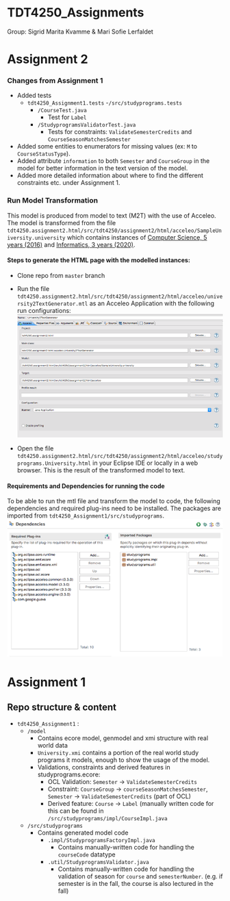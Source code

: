 # TDT4250_Assignments

Group: Sigrid Marita Kvamme & Mari Sofie Lerfaldet 

# Assignment 2
### Changes from Assignment 1
- Added tests 
  - ```tdt4250_Assignment1.tests```
    -```/src/studyprograms.tests```
      - ```/CourseTest.java```
        - Test for ```Label```
      - ```/StudyprogramsValidatorTest.java```
        - Tests for constraints: ```ValidateSemesterCredits``` and ```CourseSeasonMatchesSemester```
- Added some entities to enumerators for missing values (ex: ```M``` to ```CourseStatusType```). 
- Added attribute ```information``` to both ```Semester``` and ```CourseGroup``` in the model for better information in the text version of the model. 
- Added more detailed information about where to find the different constraints etc. under Assignment 1. 

### Run Model Transformation 
This model is produced from model to text (M2T) with the use of Acceleo. The model is transformed from the file ```tdt4250.assignment2.html/src/tdt4250/assignment2/html/acceleo/SampleUniversity.university``` which contains instances of [Computer Science, 5 years (2016)](https://www.ntnu.no/studier/mtdt/oppbygning#year=2016&programmeCode=MTDT) and [Informatics, 3 years (2020)](https://www.ntnu.no/studier/bit/oppbygning#year=2020&programmeCode=BIT).

#### Steps to generate the HTML page with the modelled instances: 
- Clone repo from ```master``` branch 
- Run the file ```tdt4250.assignment2.html/src/tdt4250/assignment2/html/acceleo/university2TextGenerator.mtl``` as an Acceleo Application with the following run configurations: 
![Alt text](tdt4250.assignment2.html/RunConfigAcceleo.png?raw=true "Run Configurations Acceleo Application")

- Open the file ```tdt4250.assignment2.html/src/tdt4250/assignment2/html/acceleo/studyprograms.University.html``` in your Eclipse IDE or locally in a web browser. This is the result of the transformed model to text.  

#### Requirements and Dependencies for running the code
To be able to run the mtl file and transform the model to code, the following dependencies and required plug-ins need to be installed. The packages are imported from ```tdt4250_Assignment1/src/studyprograms```. 
![Alt text](tdt4250.assignment2.html/Requirements.png?raw=true "Run Configurations Acceleo Application")


# Assignment 1
## Repo structure & content
- ```tdt4250_Assignment1``` : 
  - ```/model```
     - Contains ecore model, genmodel and xmi structure with real world data
     - ```University.xmi``` contains a portion of the real world study programs it models, enough to show the usage of the model.
     - Validations, constraints and derived features in studyprograms.ecore:
        - OCL Validation: ```Semester``` -> ```ValidateSemesterCredits```
        - Constraint: ```CourseGroup``` -> ```courseSeasonMatchesSemester```, ```Semester``` -> ```ValidateSemesterCredits``` (part of OCL)
        - Derived feature: ```Course``` -> ```Label``` (manually written code for this can be found in ```/src/studyprograms/impl/CourseImpl.java```
  - ```/src/studyprograms```
     - Contains generated model code 
       - ```.impl/StudyprogramsFactoryImpl.java```
          - Contains manually-written code for handling the ```courseCode``` datatype 
       - ```.util/StudyprogramsValidator.java```
          - Contains manually-written code for handling the validation of season for ```course``` and ```semesterNumber```. (e.g. if semester is in the fall, the course is also lectured in the fall)
 
